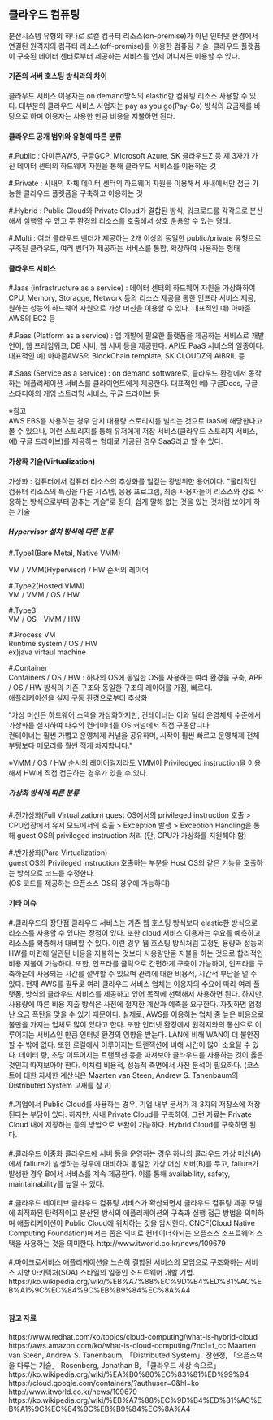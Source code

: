 <h2>클라우드 컴퓨팅</h2>
분산시스템 유형의 하나로 로컬 컴퓨터 리소스(on-premise)가 아닌 인터넷 환경에서 연결된 원격지의 컴퓨터 리소스(off-premise)를 이용한 컴퓨팅 기술.  
클라우드 플랫폼이 구축된 데이터 센터로부터 제공하는 서비스를 언제 어디서든 이용할 수 있다.  

<h4>기존의 서버 호스팅 방식과의 차이</h4>
클라우드 서비스 이용자는 on demand방식의 elastic한 컴퓨팅 리소스 사용할 수 있다.  
대부분의 클라우드 서비스 사업자는 pay as you go(Pay-Go) 방식의 요금제를 바탕으로 하며 이용자는 사용한 만큼 비용을 지불하면 된다.  

<h4>클라우드 공개 범위와 유형에 따른 분류</h4>
#.Public : 아마존AWS, 구글GCP, Microsoft Azure, SK 클라우드Z 등 제 3자가 가진 데이터 센터의 하드웨어 자원을 통해 클라우드 서비스를 이용하는 것  

#.Private : 사내의 자체 데이터 센터의 하드웨어 자원을 이용해서 사내에서만 접근 가능한 클라우드 플랫폼을 구축하고 이용하는 것  

#.Hybrid : Public Cloud와 Private Cloud가 결합된 방식, 워크로드를 각각으로 분산해서 실행할 수 있고 두 환경의 리소스를 호출해서 상호 운용할 수 있는 형태.  

#.Multi : 여러 클라우드 벤더가 제공하는 2개 이상의 동일한 public/private 유형으로 구축된 클라우드, 여러 벤더가 제공하는 서비스를 통합, 확장하여 사용하는 형태  

<h4>클라우드 서비스</h4>
#.Iaas (infrastructure as a service) : 데이터 센터의 하드웨어 자원을 가상화하여 CPU, Memory, Storagge, Network 등의 리소스 제공을 통한 인프라 서비스 제공, 원하는 성능의 하드웨어 자원으로 가상 머신을 이용할 수 있다.  
대표적인 예) 아마존AWS의 EC2 등  

#.Paas (Platform as a service) : 앱 개발에 필요한 플랫폼을 제공하는 서비스로 개발 언어, 웹 프레임워크, DB 서버, 웹 서버 등을 제공한다. API도 PaaS 서비스의 일종이다.  
대표적인 예) 아마존AWS의 BlockChain template, SK CLOUDZ의 AIBRIL 등  

#.Saas (Service as a service) : on demand software로, 클라우드 환경에서 동작하는 애플리케이션 서비스를 클라이언트에게 제공한다. 
대표적인 예) 구글Docs, 구글 스타디아의 게임 스트리밍 서비스, 구글 드라이브 등  

※참고  
AWS EBS를 사용하는 경우 단지 대용량 스토리지를 빌리는 것으로 IaaS에 해당한다고 볼 수 있으나, 이런 스토리지를 통해 유저에게 저장 서비스(클라우드 스토리지 서비스, 예) 구글 드라이브)를 제공하는 형태로 가공된 경우 SaaS라고 할 수 있다.

<h4>가상화 기술(Virtualization)</h4>
가상화 : 컴퓨터에서 컴퓨터 리소스의 추상화를 일컫는 광범위한 용어이다. "물리적인 컴퓨터 리소스의 특징을 다른 시스템, 응용 프로그램, 최종 사용자들이 리소스와 상호 작용하는 방식으로부터 감추는 기술"로 정의, 쉽게 말해 없는 것을 있는 것처럼 보이게 하는 기술  

<h5>Hypervisor 설치 방식에 따른 분류</h5>
#.Type1(Bare Metal, Native VMM)  

VM / VMM(Hypervisor) / HW 순서의 레이어  


#.Type2(Hosted VMM)  
VM / VMM / OS / HW  

#.Type3  
VM / OS - VMM / HW  

#.Process VM  
Runtime system / OS / HW  
ex)java virtaul machine  

#.Container  
Containers / OS / HW : 하나의 OS에 동일한 OS를 사용하는 여러 환경을 구축, APP / OS / HW 방식의 기존 구조와 동일한 구조의 레이어를 가짐, 빠르다.  
애플리케이션을 실제 구동 환경으로부터 추상화  

"가상 머신은 하드웨어 스택을 가상화하지만, 컨테이너는 이와 달리 운영체제 수준에서 가상화를 실시하여 다수의 컨테이너를 OS 커널에서 직접 구동합니다.  
컨테이너는 훨씬 가볍고 운영체제 커널을 공유하며, 시작이 훨씬 빠르고 운영체제 전체 부팅보다 메모리를 훨씬 적게 차지합니다."  

※VMM / OS / HW 순서의 레이어일지라도 VMM이 Priviledged instruction을 이용해서 HW에 직접 접근하는 경우가 있을 수 있다.  

<h5>가상화 방식에 따른 분류</h5>  
#.전가상화(Full Virtualization)  
guest OS에서의 privileged instruction 호출  
> CPU입장에서 유저 모드에서의 호출  
> Exception 발생  
> Exception Handling을 통해 guest OS의 privileged instruction 처리  
(단, CPU가 가상화를 지원해야 함)  

#.반가상화(Para Virtualization)  
guest OS의 Privileged instruction 호출하는 부분을 Host OS의 같은 기능을 호출하는 방식으로 코드를 수정한다.  
(OS 코드를 제공하는 오픈소스 OS의 경우에 가능하다)  
<h4>기타 이슈</h4>  
#.클라우드의 장단점  
클라우드 서비스는 기존 웹 호스팅 방식보다 elastic한 방식으로 리소스를 사용할 수 있다는 장점이 있다. 또한 cloud 서비스 이용자는 수요를 예측하고 리소스를 확충해서 대비할 수 있다. 이런 경우 웹 호스팅 방식처럼 고정된 용량과 성능의 HW를 마련해 일관된 비용을 지불하는 것보다 사용량만큼 지불을 하는 것으로 합리적인 비용 지불이 가능하다. 또한, 인프라를 클릭으로 간편하게 구축이 가능하여, 인프라를 구축하는데 사용되는 시간를 절약할 수 있으며 관리에 대한 비용적, 시간적 부담을 덜 수 있다. 현재 AWS를 필두로 여러 클라우드 서비스 업체는 이용자의 수요에 따라 여러 플랫폼, 방식의 클라우드 서비스를 제공하고 있어 목적에 선택해서 사용하면 된다. 하지만, 사용량에 따른 비용 지출 방식은 사전에 철저한 계산과 예측을 요구한다. 자칫하면 엄청난 요금 폭탄을 맞을 수 있기 때문이다. 실제로, AWS를 이용하는 업체 중 높은 비용으로 불만을 가지는 업체도 많이 있다고 한다. 또한 인터넷 환경에서 원격지와의 통신으로 이루어지는 서비스인 만큼 인터넷 환경의 영향을 받는다. LAN에 비해 WAN이 더 불안정할 수 밖에 없다. 또한 로컬에서 이루어지는 트랜잭션에 비해 시간이 많이 소요될 수 있다. 데이터 량, 초당 이루어지는 트랜잭션 등을 따져보아 클라우드를 사용하는 것이 옳은 것인지 따져보아야 한다.  
이처럼 비용적, 성능적 측면에서 사전 분석이 필요하다. (코스트에 대한 자세한 계산식은 Maarten van Steen, Andrew S. Tanenbaum의 Distributed System 교재를 참고)<br>
<br>
#.기업에서 Public Cloud를 사용하는 경우, 기업 내부 문서가 제 3자의 저장소에 저장된다는 부담이 있다. 하지만, 사내 Private Cloud를 구축하여, 그런 자료는 Private Cloud 내에 저장하는 등의 방법으로 보완이 가능하다. Hybrid Cloud를 구축하면 된다.<br>
<br>
#.클라우드 이중화
클라우드에 서버 등을 운영하는 경우 하나의 클라우드 가상 머신(A)에서 failure가 발생하는 경우에 대비하여 동일한 가상 머신 서버(B)를 두고, failure가 발생한 경우 B에서 서비스를 계속 제공한다. 이를 통해 availability, safety, maintainability를 높일 수 있다.<br>
<br>
#.클라우드 네이티브
클라우드 컴퓨팅 서비스가 확산되면서 클라우드 컴퓨팅 제공 모델에 최적화된 탄력적이고 분산된 방식의 애플리케이션의 구축과 실행 접근 방법을 의미하며 애플리케이션이 Public Cloud에 위치하는 것을 암시한다.
CNCF(Cloud Native Computing Foundation)에서는 좁은 의미로 컨테이너화되는 오픈소스 소프트웨어 스택을 사용하는 것을 의미한다. 
http://www.itworld.co.kr/news/109679<br>
<br>
#.마이크로서비스
애플리케이션을 느슨히 결합된 서비스의 모임으로 구조화하는 서비스 지향 아키텍처(SOA) 스타일의 일종인 소프트웨어 개발 기법.
https://ko.wikipedia.org/wiki/%EB%A7%88%EC%9D%B4%ED%81%AC%EB%A1%9C%EC%84%9C%EB%B9%84%EC%8A%A4<br>
<br>

<h4>참고 자료</h4>
https://www.redhat.com/ko/topics/cloud-computing/what-is-hybrid-cloud
https://aws.amazon.com/ko/what-is-cloud-computing/?nc1=f_cc
Maarten van Steen, Andrew S. Tanenbaum, 「Distributed System」
장현정, 「오픈스택을 다루는 기술」
Rosenberg, Jonathan B, 「클라우드 세상 속으로」
https://ko.wikipedia.org/wiki/%EA%B0%80%EC%83%81%ED%99%94
https://cloud.google.com/containers/?authuser=0&hl=ko
http://www.itworld.co.kr/news/109679
https://ko.wikipedia.org/wiki/%EB%A7%88%EC%9D%B4%ED%81%AC%EB%A1%9C%EC%84%9C%EB%B9%84%EC%8A%A4
